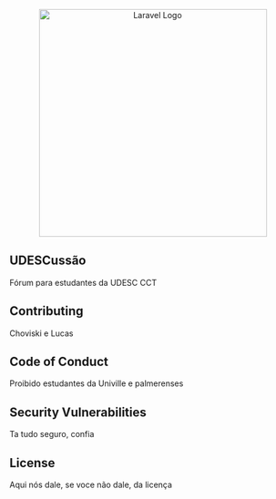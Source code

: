 <p align="center"><a href="https://laravel.com" target="_blank"><img src="https://github.com/choviski/trabalho-odaw/assets/52714358/cb845994-f05d-4649-b69f-61a559243c5a" width="400" alt="Laravel Logo"></a></p>

## UDESCussão
Fórum para estudantes da UDESC CCT

## Contributing

Choviski e Lucas

## Code of Conduct

Proibido estudantes da Univille e palmerenses

## Security Vulnerabilities

Ta tudo seguro, confia

## License

Aqui nós dale, se voce não dale, da licença
